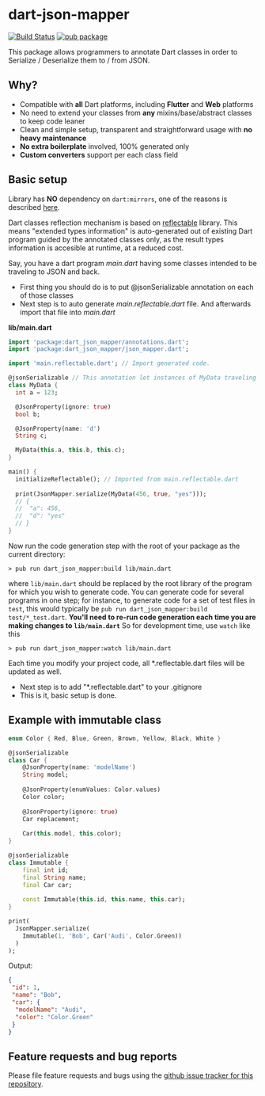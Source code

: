 # dart-json-mapper

[![Build Status][travis-badge]][travis-badge-url]
[![pub package](https://img.shields.io/pub/v/dart_json_mapper.svg)](https://pub.dartlang.org/packages/dart_json_mapper)

This package allows programmers to annotate Dart classes in order to
  Serialize / Deserialize them to / from JSON.
  
## Why?

* Compatible with **all** Dart platforms, including **Flutter** and **Web** platforms
* No need to extend your classes from **any** mixins/base/abstract classes to keep code leaner
* Clean and simple setup, transparent and straightforward usage with **no heavy maintenance**
* **No extra boilerplate** involved, 100% generated only
* **Custom converters** support per each class field
  
## Basic setup

Library has **NO** dependency on `dart:mirrors`, one of the reasons is described [here][1].

Dart classes reflection mechanism is based on [reflectable][3] library. This means "extended types information" is auto-generated out of existing Dart program guided by the annotated classes only, as the result types information is accesible at runtime, at a reduced cost.

Say, you have a dart program *main.dart* having some classes intended to be traveling to JSON and back.
- First thing you should do is to put @jsonSerializable annotation on each of those classes
- Next step is to auto generate *main.reflectable.dart* file. And afterwards import that file into *main.dart*

**lib/main.dart**
```dart
import 'package:dart_json_mapper/annotations.dart';
import 'package:dart_json_mapper/json_mapper.dart';

import 'main.reflectable.dart'; // Import generated code.

@jsonSerializable // This annotation let instances of MyData traveling to/from JSON
class MyData {
  int a = 123;

  @JsonProperty(ignore: true)
  bool b;

  @JsonProperty(name: 'd')
  String c;

  MyData(this.a, this.b, this.c);
}

main() {
  initializeReflectable(); // Imported from main.reflectable.dart
  
  print(JsonMapper.serialize(MyData(456, true, "yes")));
  // { 
  //  "a": 456,
  //  "d": "yes"
  // }
}
```

Now run the code generation step with the root of your package as the current
directory:

```shell
> pub run dart_json_mapper:build lib/main.dart
```

where `lib/main.dart` should be replaced by the root library of the
program for which you wish to generate code. You can generate code for
several programs in one step; for instance, to generate code for a set of
test files in `test`, this would typically be
`pub run dart_json_mapper:build test/*_test.dart`.
**You'll need to re-run code generation each time you are making changes to `lib/main.dart`**
So for development time, use `watch` like this

```shell
> pub run dart_json_mapper:watch lib/main.dart
```

Each time you modify your project code, all *.reflectable.dart files will be updated as well.
- Next step is to add "*.reflectable.dart" to your .gitignore
- This is it, basic setup is done.

## Example with immutable class

```dart
enum Color { Red, Blue, Green, Brown, Yellow, Black, White }

@jsonSerializable
class Car {
    @JsonProperty(name: 'modelName')
    String model;
    
    @JsonProperty(enumValues: Color.values)
    Color color;
    
    @JsonProperty(ignore: true)
    Car replacement;
    
    Car(this.model, this.color);
}

@jsonSerializable
class Immutable {
    final int id;
    final String name;
    final Car car;
    
    const Immutable(this.id, this.name, this.car);
}

print(
  JsonMapper.serialize(
    Immutable(1, 'Bob', Car('Audi', Color.Green))
  )
);
``` 
Output:
```json
{
 "id": 1,
 "name": "Bob",
 "car": {
  "modelName": "Audi",
  "color": "Color.Green"
 }
}
```

## Feature requests and bug reports

Please file feature requests and bugs using the
[github issue tracker for this repository][2].



[1]: https://github.com/flutter/flutter/issues/1150
[2]: https://github.com/k-paxian/dart-json-mapper/issues
[3]: https://pub.dartlang.org/packages/reflectable

[travis-badge]: https://travis-ci.org/k-paxian/dart-json-mapper.svg?branch=master
[travis-badge-url]: https://travis-ci.org/k-paxian/dart-json-mapper